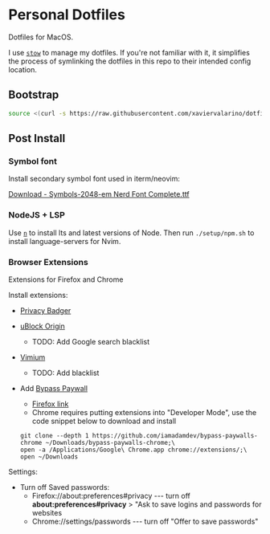 # Personal Dotfiles

Dotfiles for MacOS.

I use [`stow`](https://www.gnu.org/software/stow/) to manage my dotfiles. If you're not familiar with it, it simplifies the process of symlinking the dotfiles in this repo to their intended config location.

## Bootstrap

```sh
source <(curl -s https://raw.githubusercontent.com/xaviervalarino/dotfiles/main/setup/bootstrap.mac.sh)
```

## Post Install

### Symbol font

Install secondary symbol font used in iterm/neovim:

[Download - Symbols-2048-em Nerd Font Complete.ttf](https://github.com/ryanoasis/nerd-fonts/raw/master/src/glyphs/Symbols-2048-em%20Nerd%20Font%20Complete.ttf)

### NodeJS + LSP

Use [`n`](https://github.com/tj/n) to install lts and latest versions of Node.
Then run `./setup/npm.sh` to install language-servers for Nvim.

### Browser Extensions

Extensions for Firefox and Chrome

Install extensions:

- [Privacy Badger](https://privacybadger.org/)
- [uBlock Origin](https://ublockorigin.com/)
  - TODO: Add Google search blacklist
- [Vimium](https://vimium.github.io/)

  - TODO: Add blacklist

- Add [Bypass Paywall](https://github.com/iamadamdev/bypass-paywalls-chrome)

  - [Firefox link](https://github.com/iamadamdev/bypass-paywalls-chrome/releases/latest/download/bypass-paywalls-firefox.xpi)
  - Chrome requires putting extensions into "Developer Mode", use the code snippet below to download and install

  ```
  git clone --depth 1 https://github.com/iamadamdev/bypass-paywalls-chrome ~/Downloads/bypass-paywalls-chrome;\
  open -a /Applications/Google\ Chrome.app chrome://extensions/;\
  open ~/Downloads
  ```

Settings:
- Turn off Saved passwords:
  - Firefox://about:preferences#privacy --- turn off **about:preferences#privacy** > "Ask to save logins and passwords for websites
  - Chrome://settings/passwords --- turn off "Offer to save passwords"
